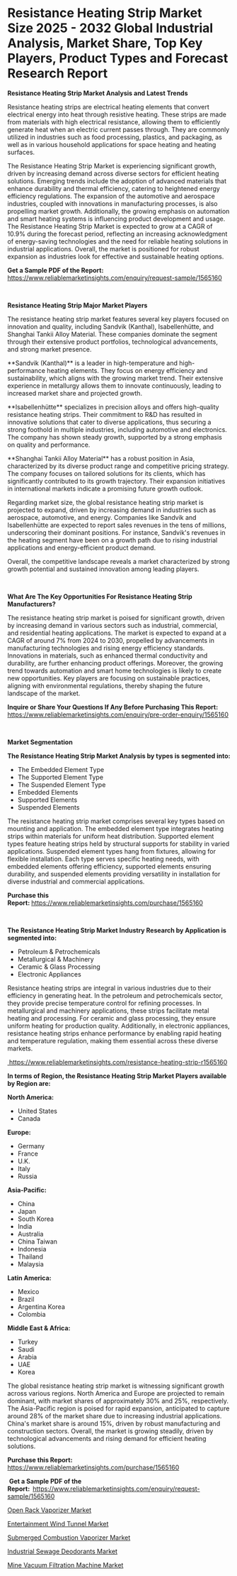 <p><h1>Resistance Heating Strip Market Size 2025 - 2032 Global Industrial Analysis, Market Share, Top Key Players, Product Types and Forecast Research Report</h1></p><p><strong>Resistance Heating Strip Market Analysis and Latest Trends</strong></p>
<p><p>Resistance heating strips are electrical heating elements that convert electrical energy into heat through resistive heating. These strips are made from materials with high electrical resistance, allowing them to efficiently generate heat when an electric current passes through. They are commonly utilized in industries such as food processing, plastics, and packaging, as well as in various household applications for space heating and heating surfaces.</p><p>The Resistance Heating Strip Market is experiencing significant growth, driven by increasing demand across diverse sectors for efficient heating solutions. Emerging trends include the adoption of advanced materials that enhance durability and thermal efficiency, catering to heightened energy efficiency regulations. The expansion of the automotive and aerospace industries, coupled with innovations in manufacturing processes, is also propelling market growth. Additionally, the growing emphasis on automation and smart heating systems is influencing product development and usage. The Resistance Heating Strip Market is expected to grow at a CAGR of 10.9% during the forecast period, reflecting an increasing acknowledgment of energy-saving technologies and the need for reliable heating solutions in industrial applications. Overall, the market is positioned for robust expansion as industries look for effective and sustainable heating options.</p></p>
<p><strong>Get a Sample PDF of the Report:&nbsp;</strong> <a href="https://www.reliablemarketinsights.com/enquiry/request-sample/1565160?utm_campaign=3520&utm_medium=2&utm_source=Github&utm_content=ia&utm_term=31032025&utm_id=resistance-heating-strip">https://www.reliablemarketinsights.com/enquiry/request-sample/1565160</a></p>
<p>&nbsp;</p>
<p><strong>Resistance Heating Strip Major Market Players</strong></p>
<p><p>The resistance heating strip market features several key players focused on innovation and quality, including Sandvik (Kanthal), Isabellenhütte, and Shanghai Tankii Alloy Material. These companies dominate the segment through their extensive product portfolios, technological advancements, and strong market presence.</p><p>**Sandvik (Kanthal)** is a leader in high-temperature and high-performance heating elements. They focus on energy efficiency and sustainability, which aligns with the growing market trend. Their extensive experience in metallurgy allows them to innovate continuously, leading to increased market share and projected growth.</p><p>**Isabellenhütte** specializes in precision alloys and offers high-quality resistance heating strips. Their commitment to R&D has resulted in innovative solutions that cater to diverse applications, thus securing a strong foothold in multiple industries, including automotive and electronics. The company has shown steady growth, supported by a strong emphasis on quality and performance.</p><p>**Shanghai Tankii Alloy Material** has a robust position in Asia, characterized by its diverse product range and competitive pricing strategy. The company focuses on tailored solutions for its clients, which has significantly contributed to its growth trajectory. Their expansion initiatives in international markets indicate a promising future growth outlook.</p><p>Regarding market size, the global resistance heating strip market is projected to expand, driven by increasing demand in industries such as aerospace, automotive, and energy. Companies like Sandvik and Isabellenhütte are expected to report sales revenues in the tens of millions, underscoring their dominant positions. For instance, Sandvik's revenues in the heating segment have been on a growth path due to rising industrial applications and energy-efficient product demand. </p><p>Overall, the competitive landscape reveals a market characterized by strong growth potential and sustained innovation among leading players.</p></p>
<p>&nbsp;</p>
<p><strong>What Are The Key Opportunities For Resistance Heating Strip Manufacturers?</strong></p>
<p><p>The resistance heating strip market is poised for significant growth, driven by increasing demand in various sectors such as industrial, commercial, and residential heating applications. The market is expected to expand at a CAGR of around 7% from 2024 to 2030, propelled by advancements in manufacturing technologies and rising energy efficiency standards. Innovations in materials, such as enhanced thermal conductivity and durability, are further enhancing product offerings. Moreover, the growing trend towards automation and smart home technologies is likely to create new opportunities. Key players are focusing on sustainable practices, aligning with environmental regulations, thereby shaping the future landscape of the market.</p></p>
<p><strong>Inquire or Share Your Questions If Any Before Purchasing This Report:</strong> <a href="https://www.reliablemarketinsights.com/enquiry/pre-order-enquiry/1565160?utm_campaign=3520&utm_medium=2&utm_source=Github&utm_content=ia&utm_term=31032025&utm_id=resistance-heating-strip">https://www.reliablemarketinsights.com/enquiry/pre-order-enquiry/1565160</a></p>
<p>&nbsp;</p>
<p><strong>Market Segmentation</strong></p>
<p><strong>The Resistance Heating Strip Market Analysis by types is segmented into:</strong></p>
<p><ul><li>The Embedded Element Type</li><li>The Supported Element Type</li><li>The Suspended Element Type</li><li>Embedded Elements</li><li>Supported Elements</li><li>Suspended Elements</li></ul></p>
<p><p>The resistance heating strip market comprises several key types based on mounting and application. The embedded element type integrates heating strips within materials for uniform heat distribution. Supported element types feature heating strips held by structural supports for stability in varied applications. Suspended element types hang from fixtures, allowing for flexible installation. Each type serves specific heating needs, with embedded elements offering efficiency, supported elements ensuring durability, and suspended elements providing versatility in installation for diverse industrial and commercial applications.</p></p>
<p><strong>Purchase this Report:&nbsp;</strong><a href="https://www.reliablemarketinsights.com/purchase/1565160?utm_campaign=3520&utm_medium=2&utm_source=Github&utm_content=ia&utm_term=31032025&utm_id=resistance-heating-strip">https://www.reliablemarketinsights.com/purchase/1565160</a></p>
<p>&nbsp;</p>
<p><strong>The Resistance Heating Strip Market Industry Research by Application is segmented into:</strong></p>
<p><ul><li>Petroleum & Petrochemicals</li><li>Metallurgical & Machinery</li><li>Ceramic & Glass Processing</li><li>Electronic Appliances</li></ul></p>
<p><p>Resistance heating strips are integral in various industries due to their efficiency in generating heat. In the petroleum and petrochemicals sector, they provide precise temperature control for refining processes. In metallurgical and machinery applications, these strips facilitate metal heating and processing. For ceramic and glass processing, they ensure uniform heating for production quality. Additionally, in electronic appliances, resistance heating strips enhance performance by enabling rapid heating and temperature regulation, making them essential across these diverse markets.</p></p>
<p><a href="https://www.reliablemarketinsights.com/resistance-heating-strip-r1565160?utm_campaign=3520&utm_medium=2&utm_source=Github&utm_content=ia&utm_term=31032025&utm_id=resistance-heating-strip">&nbsp;https://www.reliablemarketinsights.com/resistance-heating-strip-r1565160</a></p>
<p><strong>In terms of Region, the Resistance Heating Strip Market Players available by Region are:</strong></p>
<p>
    <p> <strong> North America: </strong>
        <ul>
            <li>United States</li>
            <li>Canada</li>
        </ul>
        </p> 
    <p> <strong> Europe: </strong>
        <ul>
            <li>Germany</li>
            <li>France</li>
            <li>U.K.</li>
            <li>Italy</li>
            <li>Russia</li>
        </ul>
        </p> 
    <p> <strong> Asia-Pacific: </strong>
        <ul>
            <li>China</li>
            <li>Japan</li>
            <li>South Korea</li>
            <li>India</li>
            <li>Australia</li>
            <li>China Taiwan</li>
            <li>Indonesia</li>
            <li>Thailand</li>
            <li>Malaysia</li>
        </ul>
        </p> 
    <p> <strong> Latin America: </strong>
        <ul>
            <li>Mexico</li>
            <li>Brazil</li>
            <li>Argentina Korea</li>
            <li>Colombia</li>
        </ul>
        </p> 
    <p> <strong> Middle East & Africa: </strong>
        <ul>
            <li>Turkey</li>
            <li>Saudi</li>
            <li>Arabia</li>
            <li>UAE</li>
            <li>Korea</li>
        </ul>
    </p>
    </p>
<p><p>The global resistance heating strip market is witnessing significant growth across various regions. North America and Europe are projected to remain dominant, with market shares of approximately 30% and 25%, respectively. The Asia-Pacific region is poised for rapid expansion, anticipated to capture around 28% of the market share due to increasing industrial applications. China's market share is around 15%, driven by robust manufacturing and construction sectors. Overall, the market is growing steadily, driven by technological advancements and rising demand for efficient heating solutions.</p></p>
<p><strong>Purchase this Report: </strong><a href="https://www.reliablemarketinsights.com/purchase/1565160?utm_campaign=3520&utm_medium=2&utm_source=Github&utm_content=ia&utm_term=31032025&utm_id=resistance-heating-strip">https://www.reliablemarketinsights.com/purchase/1565160</a></p>
<p>&nbsp;<strong>Get a Sample PDF of the Report:&nbsp;&nbsp;</strong><a href="https://www.reliablemarketinsights.com/enquiry/request-sample/1565160?utm_campaign=3520&utm_medium=2&utm_source=Github&utm_content=ia&utm_term=31032025&utm_id=resistance-heating-strip">https://www.reliablemarketinsights.com/enquiry/request-sample/1565160</a></p>
<p><strong></strong></p>
<p><p><a href="https://www.linkedin.com/pulse/open-rack-vaporizer-market-analysis-2025-2032-strong-cagr-ssphf?utm_campaign=3520&utm_medium=2&utm_source=Github&utm_content=ia&utm_term=31032025&utm_id=resistance-heating-strip">Open Rack Vaporizer Market</a></p><p><a href="https://www.linkedin.com/pulse/market-dynamics-projected-growth-entertainment-wind-tunnel-1vxbe?utm_campaign=3520&utm_medium=2&utm_source=Github&utm_content=ia&utm_term=31032025&utm_id=resistance-heating-strip">Entertainment Wind Tunnel Market</a></p><p><a href="https://www.linkedin.com/pulse/submerged-combustion-vaporizer-market-size-forecast-analysis-vl59f?utm_campaign=3520&utm_medium=2&utm_source=Github&utm_content=ia&utm_term=31032025&utm_id=resistance-heating-strip">Submerged Combustion Vaporizer Market</a></p><p><a href="https://www.linkedin.com/pulse/projected-growth-industrial-sewage-deodorants-market-size-lypaf?utm_campaign=3520&utm_medium=2&utm_source=Github&utm_content=ia&utm_term=31032025&utm_id=resistance-heating-strip">Industrial Sewage Deodorants Market</a></p><p><a href="https://www.linkedin.com/pulse/analyzing-mine-vacuum-filtration-machine-market-trends-size-sjnde?utm_campaign=3520&utm_medium=2&utm_source=Github&utm_content=ia&utm_term=31032025&utm_id=resistance-heating-strip">Mine Vacuum Filtration Machine Market</a></p></p>